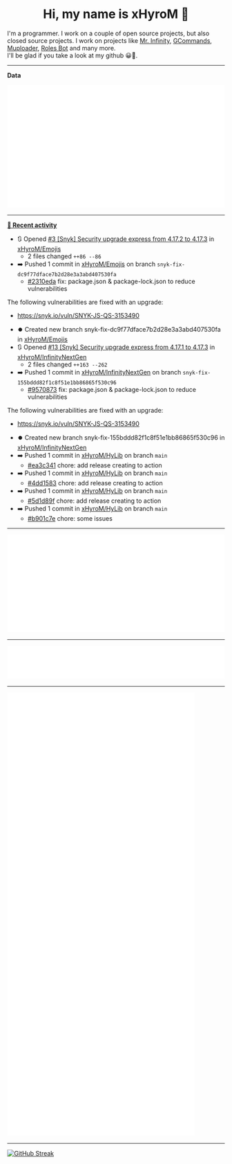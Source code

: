<p align="center">
    <!-- <img src="https://avatars.githubusercontent.com/u/56601352" width="192" alt="hyro's pfp" /> -->
    <h1 align="center">Hi, my name is xHyroM 👋</h1>
</p>

I'm a programmer. I work on a couple of open source projects, but also closed source projects. I work on projects like [Mr. Infinity](https://discord.com/oauth2/authorize?client_id=720321585625694239&scope=bot%20applications.commands&permissions=8&redirect_uri=https://blobs.gq/imanager&prompt=consent&response_type=code), [GCommands](https://github.com/Garlic-Team/GCommands), [Muploader](https://github.com/xHyroM/Muploader), [Roles Bot](https://github.com/xHyroM/roles-bot) and many more.  
I'll be glad if you take a look at my github 😀👀.

___
**Data**

<img src="https://github.com/xHyroM/xHyroM/blob/master/.cache/base.svg">

___

**[📰 Recent activity](https://github.com/xHyroM)**
* 🔃 Opened [#3 [Snyk] Security upgrade express from 4.17.2 to 4.17.3](https://github.com/xHyroM/Emojis/pull/3) in [xHyroM/Emojis](https://github.com/xHyroM/Emojis)
  * 2 files changed `++86 --86`
* ➡️ Pushed 1 commit in [xHyroM/Emojis](https://github.com/xHyroM/Emojis) on branch `snyk-fix-dc9f77dface7b2d28e3a3abd407530fa`
  * [#2310eda](https://github.com/xHyroM/Emojis/commit/2310eda) fix: package.json &amp; package-lock.json to reduce vulnerabilities

The following vulnerabilities are fixed with an upgrade:
- https://snyk.io/vuln/SNYK-JS-QS-3153490
* ⏺️ Created new branch snyk-fix-dc9f77dface7b2d28e3a3abd407530fa in [xHyroM/Emojis](https://github.com/xHyroM/Emojis)
* 🔃 Opened [#13 [Snyk] Security upgrade express from 4.17.1 to 4.17.3](https://github.com/xHyroM/InfinityNextGen/pull/13) in [xHyroM/InfinityNextGen](https://github.com/xHyroM/InfinityNextGen)
  * 2 files changed `++163 --262`
* ➡️ Pushed 1 commit in [xHyroM/InfinityNextGen](https://github.com/xHyroM/InfinityNextGen) on branch `snyk-fix-155bddd82f1c8f51e1bb86865f530c96`
  * [#9570873](https://github.com/xHyroM/InfinityNextGen/commit/9570873) fix: package.json &amp; package-lock.json to reduce vulnerabilities

The following vulnerabilities are fixed with an upgrade:
- https://snyk.io/vuln/SNYK-JS-QS-3153490
* ⏺️ Created new branch snyk-fix-155bddd82f1c8f51e1bb86865f530c96 in [xHyroM/InfinityNextGen](https://github.com/xHyroM/InfinityNextGen)
* ➡️ Pushed 1 commit in [xHyroM/HyLib](https://github.com/xHyroM/HyLib) on branch `main`
  * [#ea3c341](https://github.com/xHyroM/HyLib/commit/ea3c341) chore: add release creating to action
* ➡️ Pushed 1 commit in [xHyroM/HyLib](https://github.com/xHyroM/HyLib) on branch `main`
  * [#4dd1583](https://github.com/xHyroM/HyLib/commit/4dd1583) chore: add release creating to action
* ➡️ Pushed 1 commit in [xHyroM/HyLib](https://github.com/xHyroM/HyLib) on branch `main`
  * [#5d1d89f](https://github.com/xHyroM/HyLib/commit/5d1d89f) chore: add release creating to action
* ➡️ Pushed 1 commit in [xHyroM/HyLib](https://github.com/xHyroM/HyLib) on branch `main`
  * [#b901c7e](https://github.com/xHyroM/HyLib/commit/b901c7e) chore: some issues


___

<img src="https://github.com/xHyroM/xHyroM/blob/master/.cache/isocalendar.svg">

___

<img src="https://github.com/xHyroM/xHyroM/blob/master/.cache/languages.svg">

___

<img src="https://github.com/xHyroM/xHyroM/blob/master/.cache/achievements.svg">

___

[![GitHub Streak](https://github-readme-streak-stats.herokuapp.com?user=xHyroM&theme=dark&hide_border=true&date_format=M%20j%5B%2C%20Y%5D)](https://git.io/streak-stats)

